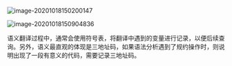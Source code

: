 ![image-20201018150200147](https://imagebag.oss-cn-chengdu.aliyuncs.com/img/image-20201018150200147.png)

![image-20201018150904836](https://imagebag.oss-cn-chengdu.aliyuncs.com/img/image-20201018150904836.png)

语义翻译过程中，通常会使用符号表，将翻译中遇到的变量进行记录，以便后续查询。另外，语义最直观的体现是三地址码，如果语法分析遇到了规约操作时，则说明出现了一段有意义的代码，需要记录三地址码。

